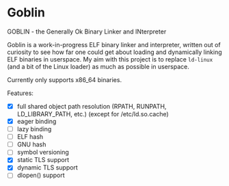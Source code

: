 # Goblin

GOBLIN - the Generally Ok Binary Linker and INterpreter

Goblin is a work-in-progress ELF binary linker and interpreter, written out of curiosity to see how far one could get about loading and
dynamically linking ELF binaries in userspace.
My aim with this project is to replace `ld-linux` (and a bit of the Linux loader) as much as possible in userspace.

Currently only supports x86_64 binaries.

Features:
- [x] full shared object path resolution (RPATH, RUNPATH, LD_LIBRARY_PATH, etc.) (except for /etc/ld.so.cache)
- [x] eager binding
- [ ] lazy binding
- [ ] ELF hash
- [ ] GNU hash
- [ ] symbol versioning
- [x] static TLS support
- [x] dynamic TLS support
- [ ] dlopen() support

